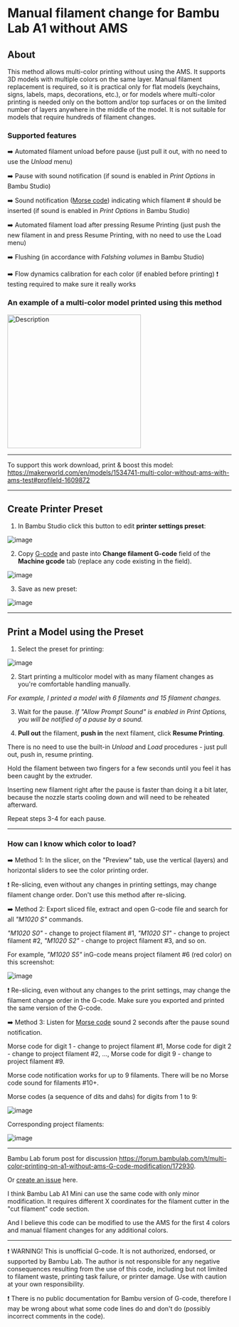 # Manual filament change for Bambu Lab A1 without AMS

## About

This method allows multi-color printing without using the AMS. It supports 3D models with multiple colors on the same layer. Manual filament replacement is required, so it is practical only for flat models (keychains, signs, labels, maps, decorations, etc.), or for models where multi-color printing is needed only on the bottom and/or top surfaces or on the limited number of layers anywhere in the middle of the model. It is not suitable for models that require hundreds of filament changes.

### Supported features

➡️ Automated filament unload before pause (just pull it out, with no need to use the _Unload_ menu)

➡️ Pause with sound notification (if sound is enabled in _Print Options_ in Bambu Studio)

➡️ Sound notification ([Morse code](https://en.wikipedia.org/wiki/Morse_code)) indicating which filament # should be inserted (if sound is enabled in _Print Options_ in Bambu Studio)

➡️ Automated filament load after pressing Resume Printing (just push the new filament in and press Resume Printing, with no need to use the Load menu)

➡️ Flushing (in accordance with _Falshing volumes_ in Bambu Studio)

➡️ Flow dynamics calibration for each color (if enabled before printing) ❗ testing required to make sure it really works

### An example of a multi-color model printed using this method

<img src="https://github.com/user-attachments/assets/435a6253-d006-457c-8e5f-e64e57a1cacc" alt="Description" width="300">

---

To support this work download, print & boost this model: https://makerworld.com/en/models/1534741-multi-color-without-ams-with-ams-test#profileId-1609872

---

## Create Printer Preset

1. In Bambu Studio click this button to edit **printer settings preset**:

![image](https://github.com/user-attachments/assets/cba181f0-c58c-4677-b402-d3094aaf58bf)

2. Copy [G-code](https://github.com/avatorl/bambu-a1-G-code/blob/main/change-filament/a1-manual-filament-change-v2.gcode) and paste into **Change filament G-code** field of the **Machine gcode** tab (replace any code existing in the field).

![image](https://github.com/user-attachments/assets/06cd59a5-19a9-49f0-94f5-c07c40b21a72)

3. Save as new preset:

![image](https://github.com/user-attachments/assets/850a1baa-05ba-445f-b83b-5f5876db5705)

---

## Print a Model using the Preset

1. Select the preset for printing:

![image](https://github.com/user-attachments/assets/89e483ac-0636-4304-848d-033257718826)

2. Start printing a multicolor model with as many filament changes as you're comfortable handling manually.

_For example, I printed a model with 6 filaments and 15 filament changes._

3. Wait for the pause. _If "Allow Prompt Sound" is enabled in Print Options, you will be notified of a pause by a sound._
  
4. **Pull out** the filament, **push in** the next filament, click **Resume Printing**.

There is no need to use the built-in _Unload_ and _Load_ procedures - just pull out, push in, resume printing.

Hold the filament between two fingers for a few seconds until you feel it has been caught by the extruder.

Inserting new filament right after the pause is faster than doing it a bit later, because the nozzle starts cooling down and will need to be reheated afterward.

Repeat steps 3-4 for each pause.

---

### How can I know which color to load? ###

➡️ Method 1: In the slicer, on the "Preview" tab, use the vertical (layers) and horizontal sliders to see the color printing order.

❗ Re-slicing, even without any changes in printing settings, may change filament change order. Don't use this method after re-slicing.

➡️ Method 2: Export sliced file, extract and open G-code file and search for all _"M1020 S"_ commands.

_"M1020 S0"_ - change to project filament #1, 
_"M1020 S1"_ - change to project filament #2, 
_"M1020 S2"_ - change to project filament #3, 
and so on.

For example, _"M1020 S5"_ inG-code means project filament #6 (red color) on this screenshot:

![image](https://github.com/user-attachments/assets/4ba6c987-1c45-41ec-b10a-5d344758ebcc)

❗ Re-slicing, even without any changes to the print settings, may change the filament change order in the G-code. Make sure you exported and printed the same version of the G-code.

➡️ Method 3: Listen for [Morse code](https://en.wikipedia.org/wiki/Morse_code) sound 2 seconds after the pause sound notification.

Morse code for digit 1 - change to project filament #1,
Morse code for digit 2 - change to project filament #2,
...,
Morse code for digit 9 - change to project filament #9.

Morse code notification works for up to 9 filaments. There will be no Morse code sound for filaments #10+.

Morse codes (a sequence of dits and dahs) for digits from 1 to 9:

![image](https://github.com/user-attachments/assets/80723999-5300-436e-9ae8-c9ab8b1bdc2e)

Corresponding project filaments:

![image](https://github.com/user-attachments/assets/3588b2ec-703b-413d-8054-9661f2532e12)

---

Bambu Lab forum post for discussion https://forum.bambulab.com/t/multi-color-printing-on-a1-without-ams-G-code-modification/172930.

Or [create an issue](https://github.com/avatorl/bambu-a1-g-code/issues/new) here.

I think Bambu Lab A1 Mini can use the same code with only minor modification. It requires different X coordinates for the filament cutter in the "cut filament" code section.

And I believe this code can be modified to use the AMS for the first 4 colors and manual filament changes for any additional colors.

---

❗ WARNING! This is unofficial G-code. It is not authorized, endorsed, or supported by Bambu Lab. The author is not responsible for any negative consequences resulting from the use of this code, including but not limited to filament waste, printing task failure, or printer damage. Use with caution at your own responsibility.

❗ There is no public  documentation for Bambu version of G-code, therefore I may be wrong about what some code lines do and don't do (possibly incorrect comments in the code).
